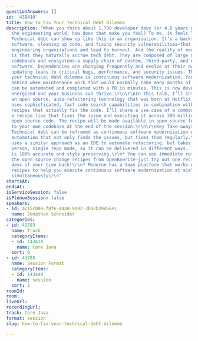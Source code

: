 ```yaml
---
questionAnswers: []
id: '439410'
title: How to Fix Your Technical Debt Dilemma
description: "When you think about 1,700 developer days (or 4.8 years of time) in
  the engineering world, how does that make you feel? To me, it feels like infinity.
  Technical debt can show up like this in an organization. It’s a backlog of issues—migrating
  software, cleaning up code, and fixing security vulnerabilities—that can paralyze
  engineering organizations and lead to burnout. And the reality of modern applications
  is that they naturally accrue tech debt. They are composed of large and diverse
  codebases and ecosystems—a supply chain of custom, third-party, and open source
  software. Dependencies are changing frequently and evolve at their own pace. Not
  updating leads to critical bugs, performance, and security issues. The key to fixing
  your technical debt dilemma is continuous software modernization. You’ll never get
  behind when maintenance work that would normally take many months of manual effort
  can be automated and completed with a PR in minutes. This is how developers stay
  energized and your business can thrive.\r\n\r\nIn this talk, I’ll introduce OpenRewrite,
  an open source, auto-refactoring technology that was born at Netflix in 2016. It
  uses sophisticated, fast code search capabilities in combination with powerful change
  recipes that actually fix the code. I’ll share a use case of a common issue remediation—running
  a recipe live that fixes the issue and executing it across 300 million lines of
  open source code. The recipe will be made available in open source for you to apply
  to your own codebase at the end of the session.\r\n\r\nKey Take-aways:\r\n\r\n*
  Technical debt can be reframed as continuous software modernization with robust
  automation that not only finds the issues, but fixes them regularly.\r\n* OpenRewrite
  uses a similar approach as an IDE to automate refactoring, but takes it out of single
  person, single repo mode, so it can be delivered in different ways. The refactoring
  is 100% accurate and style preserving.\r\n* You can see immediate results using
  the open source change recipes from OpenRewrite—just try out one recipe and get
  days of your time back!\r\n* Moderne has a Saas platform that works with OpenRewrite
  recipes to help you execute continuous software modernization at scale—across repositories
  simultaneously\r\n"
startsAt: 
endsAt: 
isServiceSession: false
isPlenumSession: false
speakers:
- id: ac15c088-f8fe-44a8-9a82-3b92b39456e1
  name: Jonathan Schneider
categories:
- id: 43783
  name: Track
  categoryItems:
  - id: 143430
    name: Core Java
  sort: 0
- id: 43785
  name: Session Format
  categoryItems:
  - id: 143440
    name: session
  sort: 2
roomId: 
room: 
liveUrl: 
recordingUrl: 
track: Core Java
format: session
slug: how-to-fix-your-technical-debt-dilemma

---
```

